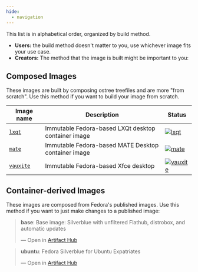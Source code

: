 ```yaml
---
hide:
  - navigation
---
```


This list is in alphabetical order, organized by build method.

- **Users:** the build method doesn't matter to you, use whichever image fits your use case.
- **Creators:** The method that the image is built might be important to you: 

## Composed Images

These images are built by composing ostree treefiles and are more "from scratch".
Use this method if you want to build your image from scratch. 

| Image name | Description | Status | 
| ---------- | ----------- | ------ | 
| [`lxqt`](https://github.com/ublue-os/lxqt) | Immutable Fedora-based LXQt desktop container image  | [![lxqt](https://github.com/ublue-os/lxqt/actions/workflows/build.yml/badge.svg)](https://github.com/ublue-os/lxqt/actions/workflows/build.yml) |
| [`mate`](https://github.com/ublue-os/mate) | Immutable Fedora-based MATE Desktop container image | [![mate](https://github.com/ublue-os/mate/actions/workflows/build.yml/badge.svg)](https://github.com/ublue-os/mate/actions/workflows/build.yml) |
| [`vauxite`](https://github.com/ublue-os/vauxite) | Immutable Fedora-based Xfce desktop | [![vauxite](https://github.com/ublue-os/vauxite/actions/workflows/build.yml/badge.svg)](https://github.com/ublue-os/vauxite/actions/workflows/build.yml) |

## Container-derived Images

These images are composed from Fedora's published images.
Use this method if you want to just make changes to a published image:

<div class="artifacthub-widget" data-url="https://artifacthub.io/packages/container/ublue/base" data-theme="light" data-header="false" data-stars="true" data-responsive="true"><blockquote><p lang="en" dir="ltr"><b>base</b>: Base image: Silverblue with unfiltered Flathub, distrobox, and automatic updates</p>&mdash; Open in <a href="https://artifacthub.io/packages/container/ublue/base">Artifact Hub</a></blockquote></div><script async src="https://artifacthub.io/artifacthub-widget.js"></script>

<div class="artifacthub-widget" data-url="https://artifacthub.io/packages/container/ubuntu/ubuntu" data-theme="light" data-header="false" data-stars="true" data-responsive="true"><blockquote><p lang="en" dir="ltr"><b>ubuntu</b>: Fedora Silverblue for Ubuntu Expatriates</p>&mdash; Open in <a href="https://artifacthub.io/packages/container/ubuntu/ubuntu">Artifact Hub</a></blockquote></div><script async src="https://artifacthub.io/artifacthub-widget.js"></script>
